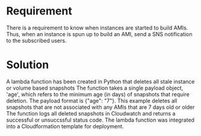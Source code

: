 # Requirement
There is a requirement to know when instances are started to build AMIs. Thus, when an instance is spun up to build an AMI, send a
SNS notification to the subscribed users.

# Solution
A lambda function has been created in Python that deletes all stale instance or volume based snapshots
The function takes a single payload object, 'age', which refers to the  minimum age (in days) of snapshots that require deletion.
The payload format is {"age": "7"}. This example deletes all snapshots that are not associated with any AMIs that are 7 days old or older
The function logs all deleted snapshots in Cloudwatch and returns a successful or unsuccssful status code.
The lambda function was integrated into a Cloudformation template for deployment.
